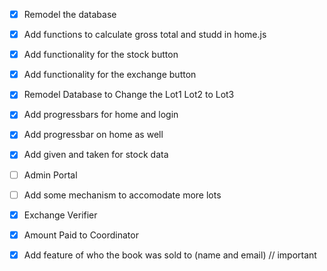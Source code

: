 - [x] Remodel the database
- [x] Add functions to calculate gross total and studd in home.js
- [x] Add functionality for the stock button
- [x] Add functionality for the exchange button
- [x] Remodel Database to Change the Lot1 Lot2 to Lot3
- [x] Add progressbars for home and login
- [x] Add progressbar on home as well
- [x] Add given and taken for stock data

- [ ] Admin Portal
- [ ] Add some mechanism to accomodate more lots
- [x] Exchange Verifier
- [x] Amount Paid to Coordinator
- [x] Add feature of who the book was sold to (name and email) // important
